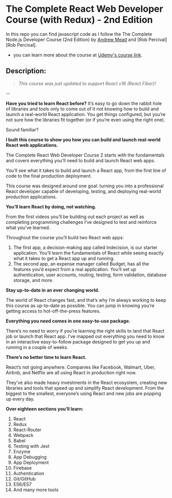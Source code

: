 # The Complete React Web Developer Course (with Redux) - 2nd Edition

In this repo you can find javascript code as I follow the The Complete Node.js Developer Course (2nd Edition) by [Andrew Mead][Andrew Mead] and [Rob Percival][Rob Percival].

- you can learn more about the course at [Udemy's course link][udemy link].

## Description:

> _This course was just updated to support React v16 (React Fiber)!_

--

**Have you tried to learn React before?**
It’s easy to go down the rabbit hole of libraries and tools only to come out of it not knowing how to build and launch a real-world React application. You get things configured, but you’re not sure how the libraries fit together (or if you’re even using the right one).

Sound familiar?

**I built this course to show you how you can build and launch real-world React web applications.**

The Complete React Web Developer Course 2 starts with the fundamentals and covers everything you’ll need to build and launch React web apps.

You’ll see what it takes to build and launch a React app, from the first line of code to the final production deployment.

This course was designed around one goal: turning you into a professional React developer capable of developing, testing, and deploying real-world production applications.

**You’ll learn React by doing, not watching.**

From the first videos you’ll be building out each project as well as completing programming challenges I’ve designed to test and reinforce what you’ve learned.

Throughout the course you’ll build two React web apps:

1. The first app, a decision-making app called Indecision, is our starter application. You’ll learn the fundamentals of React while seeing exactly what it takes to get a React app up and running.
2. The second app, an expense manager called Budget, has all the features you’d expect from a real application. You’ll set up authentication, user accounts, routing, testing, form validation, database storage, and more.

**Stay up-to-date in an ever changing world.**

The world of React changes fast, and that’s why I’m always working to keep this course as up-to-date as possible. You can jump in knowing you’re getting access to hot-off-the-press features.

**Everything you need comes in one easy-to-use package.**

There’s no need to worry if you’re learning the right skills to land that React job or launch that React app. I’ve mapped out everything you need to know in an interactive easy-to-follow package designed to get you up and running in a couple of weeks.

**There’s no better time to learn React.**

React’s not going anywhere. Companies like Facebook, Walmart, Uber, Airbnb, and Netflix are all using React in production right now.

They’ve also made heavy investments in the React ecosystem, creating new libraries and tools that speed up and simplify React development. From the biggest to the smallest, everyone’s using React and new jobs are popping up every day.

**Over eighteen sections you’ll learn:**

1. React
2. Redux
3. React-Router
4. Webpack
5. Babel
6. Testing with Jest
7. Enzyme
8. App Debugging
9. App Deployment
10. Firebase
11. Authentication
12. Git/GitHub
13. ES6/ES7
14. And many more tools

[//]: # (These are reference links used in the body of this note and get stripped out when the markdown processor does its job. There is no need to format nicely because it shouldn't be seen. Thanks SO - http://stackoverflow.com/questions/4823468/store-comments-in-markdown-syntax)

   [Andrew Mead]: <https://www.udemy.com/user/andrewmead/>
   [udemy link]: <https://www.udemy.com/react-2nd-edition/>
